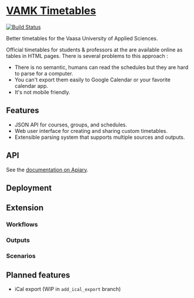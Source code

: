 # [VAMK Timetables](http://timetables.maxmouchet.com)

[![Build Status](https://travis-ci.org/maxmouchet/vamk-timetables.png?branch=master)](https://travis-ci.org/maxmouchet/vamk-timetables)

Better timetables for the Vaasa University of Applied Sciences.

Official timetables for students & professors at the are available online as tables in HTML pages.
There is several problems to this approach :  
- There is no semantic, humans can read the schedules but they are hard to parse for a computer.  
- You can't export them easily to Google Calendar or your favorite calendar app.  
- It's not mobile friendly.

## Features
- JSON API for courses, groups, and schedules.
- Web user interface for creating and sharing custom timetables.
- Extensible parsing system that supports multiple sources and outputs.

## API
See the [documentation on Apiary](http://docs.vamktimetables.apiary.io).
 

## Deployment

## Extension
### Workflows

### Outputs

### Scenarios

## Planned features
- iCal export (WIP in `add_ical_export` branch)



